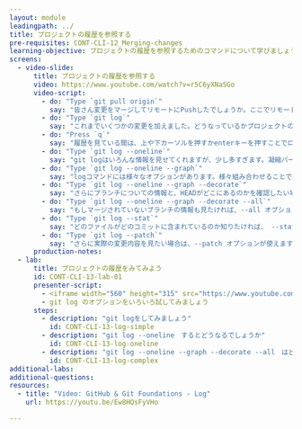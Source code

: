 ```yaml
---
layout: module
leadingpath: ../
title: プロジェクトの履歴を参照する
pre-requisites: CONT-CLI-12_Merging-changes
learning-objective: プロジェクトの履歴を参照するためのコマンドについて学びましょう
screens:
  - video-slide:
      title: プロジェクトの履歴を参照する
      video: https://www.youtube.com/watch?v=r5C6yXNaSGo
      video-script:
        - do: "Type `git pull origin`"
          say: "皆さん変更をマージしてリモートにPushしたでしょうか。ここでリモートの変更をローカルにPullしましょう。git pullを実行してください。"
        - do: "Type `git log`"
          say: "これまでいくつかの変更を加えました。どうなっているかプロジェクトの履歴をみてみましょう。git logが最も基本となるコマンドです。このコマンドで、ブランチに対して行われた変更履歴を降順で見ることができます。"
        - do: "Press `q`"
          say: "履歴を見ている間は、上や下カーソルを押すかenterキーを押すことでログエントリを見ることができます。qを押すと終了することができます。"
        - do: "Type `git log --oneline`"
          say: "git logはいろんな情報を見せてくれますが、少し多すぎます。凝縮バージョンを見たければ、 --oneline オプションを追加するといいです。"
        - do: "Type `git log --oneline --graph`"
          say: "logコマンドには様々なオプションがあります。様々組み合わせることでいろいろな見方をすることができます。例えば、--graphオプションを追加すると、ブランチやマージの履歴をASCIIグラフの形で見ることができます。"
        - do: "Type `git log --oneline --graph --decorate`"
          say: "さらにブランチについての情報と、HEADがどこにあるのかを確認したい場合は --decorate オプションを追加すればいいです。"
        - do: "Type `git log --oneline --graph --decorate --all`"
          say: "もしマージされていないブランチの情報も見たければ、--all オプションを追加するといいです。"
        - do: "Type `git log --stat`"
          say: "どのファイルがどのコミットに含まれているのか知りたければ、 --stat オプションが使えます。"
        - do: "Type `git log --patch`"
          say: "さらに実際の変更内容を見たい場合は、--patch オプションが使えます。"
      production-notes:
  - lab:
      title: プロジェクトの履歴をみてみよう
      id: CONT-CLI-13-lab-01
      presenter-script:
        - <iframe width="560" height="315" src="https://www.youtube.com/embed/Ew8HQsFyVHo" frameborder="0" allowfullscreen></iframe><br/>
        - git log のオプションをいろいろ試してみましょう
      steps:
        - description: "git logをしてみましょう"
          id: CONT-CLI-13-log-simple
        - description: "git log --oneline　するとどうなるでしょうか"
          id: CONT-CLI-13-log-oneline
        - description: "git log --oneline --graph --decorate --all　はどうでしょうか"
          id: CONT-CLI-13-log-complex
additional-labs:
additional-questions:
resources:
  - title: "Video: GitHub & Git Foundations - Log"
    url: https://youtu.be/Ew8HQsFyVHo

---
```

